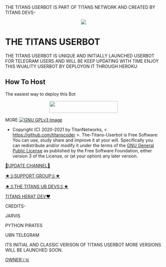 THE TITANS USERBOT IS PART OF TITANS NETWORK AND CREATED BY TITANS DEVS-

 
<p align="center">
  <img src="https://telegra.ph/file/a4757944330e144790425.jpg">
</p>

# THE TITANS USERBOT 
 THE TITANS USERBOT IS UNIQUE AND INITIALLY LAUNCHED USERBOT FOR TELEGRAM USERS AND WILL BE KEEP UPDATING WITH TIME ENJOY THIS WUALITY USERBOT BY DEPLOYON IT THROUGH HEROKU 

## How To Host
The easiest way to deploy this Bot
<p align="center"><a href="https://heroku.com/deploy?template=https://github.com/titanscoder/THE-TITANS-USERBOT"> <img src="https://img.shields.io/badge/Deploy%20To%20Heroku-GOLDEN?style=for-the-badge&logo=heroku" width="220" height="38.45"/></a></p>
 
MORE
[![GNU GPLv3 Image](https://www.gnu.org/graphics/gplv3-127x51.png)](http://www.gnu.org/licenses/gpl-3.0.en.html)  

* Copyright (C) 2020-2021 by TitanNetworks, < https://github.com/titanscoder >.
The-Titans-Userbot is Free Software: You can use, study share and improve it at your
will. Specifically you can redistribute and/or modify it under the terms of the
[GNU General Public License](https://www.gnu.org/licenses/gpl.html) as
published by the Free Software Foundation, either version 3 of the License, or
(at your option) any later version. 

[💎UPDATE CHANNEL💎](https://t.me/THETITANS_USERBOT)

[★彡SUPPORT GROUP彡★](https://t.me/THETITANS_USERBOT_HELP)

[★彡THE TITANS UB DEVS彡★](https://t.me/THETITANS_USERBOT_HELP)

[TITANS HERAT DEV❤️](https://t.me/realtitan)

CREDITS-

JARVIS


PYTHON PIRATES


UBN TELEGRAM

ITS INITIAL AND CLASSIC VERISON OF TITANS USERBOT MORE VERSIONS WILL BE LAUNCHED SOON.

[OWNER🇮🇳](https://t.me/ARIT_SHARMA07)
